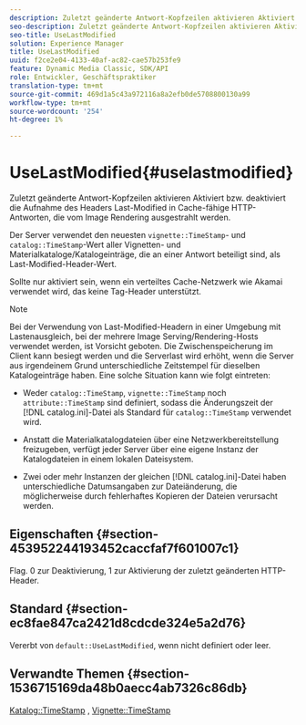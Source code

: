 ```yaml
---
description: Zuletzt geänderte Antwort-Kopfzeilen aktivieren Aktiviert bzw. deaktiviert die Aufnahme des Headers Last-Modified in Cache-fähige HTTP-Antworten, die vom Image Rendering ausgestrahlt werden.
seo-description: Zuletzt geänderte Antwort-Kopfzeilen aktivieren Aktiviert bzw. deaktiviert die Aufnahme des Headers Last-Modified in Cache-fähige HTTP-Antworten, die vom Image Rendering ausgestrahlt werden.
seo-title: UseLastModified
solution: Experience Manager
title: UseLastModified
uuid: f2ce2e04-4133-40af-ac82-cae57b253fe9
feature: Dynamic Media Classic, SDK/API
role: Entwickler, Geschäftspraktiker
translation-type: tm+mt
source-git-commit: 469d1a5c43a972116a8a2efb0de5708800130a99
workflow-type: tm+mt
source-wordcount: '254'
ht-degree: 1%

---
```



# UseLastModified{#uselastmodified}

Zuletzt geänderte Antwort-Kopfzeilen aktivieren Aktiviert bzw. deaktiviert die Aufnahme des Headers Last-Modified in Cache-fähige HTTP-Antworten, die vom Image Rendering ausgestrahlt werden.

Der Server verwendet den neuesten `vignette::TimeStamp`- und `catalog::TimeStamp`-Wert aller Vignetten- und Materialkataloge/Katalogeinträge, die an einer Antwort beteiligt sind, als Last-Modified-Header-Wert.

Sollte nur aktiviert sein, wenn ein verteiltes Cache-Netzwerk wie Akamai verwendet wird, das keine Tag-Header unterstützt.

>[!NOTE]
>
>Bei der Verwendung von Last-Modified-Headern in einer Umgebung mit Lastenausgleich, bei der mehrere Image Serving/Rendering-Hosts verwendet werden, ist Vorsicht geboten. Die Zwischenspeicherung im Client kann besiegt werden und die Serverlast wird erhöht, wenn die Server aus irgendeinem Grund unterschiedliche Zeitstempel für dieselben Katalogeinträge haben. Eine solche Situation kann wie folgt eintreten:

* Weder `catalog::TimeStamp`, `vignette::TimeStamp` noch `attribute::TimeStamp` sind definiert, sodass die Änderungszeit der [!DNL catalog.ini]-Datei als Standard für `catalog::TimeStamp` verwendet wird.

* Anstatt die Materialkatalogdateien über eine Netzwerkbereitstellung freizugeben, verfügt jeder Server über eine eigene Instanz der Katalogdateien in einem lokalen Dateisystem.
* Zwei oder mehr Instanzen der gleichen [!DNL catalog.ini]-Datei haben unterschiedliche Datumsangaben zur Dateiänderung, die möglicherweise durch fehlerhaftes Kopieren der Dateien verursacht werden.

## Eigenschaften {#section-453952244193452caccfaf7f601007c1}

Flag. 0 zur Deaktivierung, 1 zur Aktivierung der zuletzt geänderten HTTP-Header.

## Standard {#section-ec8fae847ca2421d8cdcde324e5a2d76}

Vererbt von `default::UseLastModified`, wenn nicht definiert oder leer.

## Verwandte Themen {#section-1536715169da48b0aecc4ab7326c86db}

[Katalog::TimeStamp](../../../../../ir-api/material-cat/image-rendering-api-ref/c-ir-material-catalog/c-ir-material-data-reference/r-ir-timestamp-dataref.md#reference-6daf7973dc4f4b4e9e8165756db7c319) ,  [Vignette::TimeStamp](../../../../../ir-api/material-cat/image-rendering-api-ref/c-ir-material-catalog/c-ir-vignette-map-reference/r-ir-timestamp-vignette.md#reference-d57cdd40a6a645d199dbb1d56cc85bc1)
